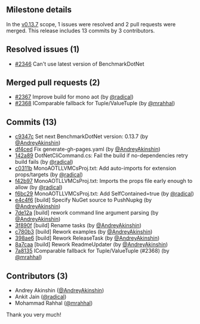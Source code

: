 ## Milestone details

In the [v0.13.7](https://github.com/dotnet/BenchmarkDotNet/issues?q=milestone:v0.13.7) scope, 
1 issues were resolved and 2 pull requests were merged.
This release includes 13 commits by 3 contributors.

## Resolved issues (1)

* [#2346](https://github.com/dotnet/BenchmarkDotNet/issues/2346) Can't use latest version of BenchmarkDotNet

## Merged pull requests (2)

* [#2367](https://github.com/dotnet/BenchmarkDotNet/pull/2367) Improve build for mono aot (by [@radical](https://github.com/radical))
* [#2368](https://github.com/dotnet/BenchmarkDotNet/pull/2368) IComparable fallback for Tuple/ValueTuple (by [@mrahhal](https://github.com/mrahhal))

## Commits (13)

* [c9347c](https://github.com/dotnet/BenchmarkDotNet/commit/c9347c9b319852e9e608182024f14583bc96ba60) Set next BenchmarkDotNet version: 0.13.7 (by [@AndreyAkinshin](https://github.com/AndreyAkinshin))
* [df4ced](https://github.com/dotnet/BenchmarkDotNet/commit/df4cedd86c1135b7a8fdcf25125f7c683bd9cd74) Fix generate-gh-pages.yaml (by [@AndreyAkinshin](https://github.com/AndreyAkinshin))
* [142a89](https://github.com/dotnet/BenchmarkDotNet/commit/142a89e11d17add923501368d9f46e514f8e0ade) DotNetCliCommand.cs: Fail the build if no-dependencies retry build fails (by [@radical](https://github.com/radical))
* [c0311b](https://github.com/dotnet/BenchmarkDotNet/commit/c0311bf687c754ef828928771e205e125ab54db5) MonoAOTLLVMCsProj.txt: Add auto-imports for extension props/targets (by [@radical](https://github.com/radical))
* [f42b97](https://github.com/dotnet/BenchmarkDotNet/commit/f42b9757dd6af5db562cd4ca250558ab0001213d) MonoAOTLLVMCsProj.txt: Imports the props file early enough to allow (by [@radical](https://github.com/radical))
* [f6bc29](https://github.com/dotnet/BenchmarkDotNet/commit/f6bc29bfc75b49387098ddd77ff5aeb096d6fdc2) MonoAOTLLVMCsProj.txt: Add SelfContained=true (by [@radical](https://github.com/radical))
* [e4c4f6](https://github.com/dotnet/BenchmarkDotNet/commit/e4c4f6f4a189e964f8dad4b92573662104355d32) [build] Specify NuGet source to PushNupkg (by [@AndreyAkinshin](https://github.com/AndreyAkinshin))
* [7de12a](https://github.com/dotnet/BenchmarkDotNet/commit/7de12a1d3ee2b37351465ff2175d03d2898f045e) [build] rework command line argument parsing (by [@AndreyAkinshin](https://github.com/AndreyAkinshin))
* [3f890f](https://github.com/dotnet/BenchmarkDotNet/commit/3f890fd4a87dad5718a84a19a0ecff734413a278) [build] Rename tasks (by [@AndreyAkinshin](https://github.com/AndreyAkinshin))
* [c780b3](https://github.com/dotnet/BenchmarkDotNet/commit/c780b3cc6cd3f0e2c398956e49430afa47366061) [build] Rework examples (by [@AndreyAkinshin](https://github.com/AndreyAkinshin))
* [398ae6](https://github.com/dotnet/BenchmarkDotNet/commit/398ae6545ec77aaf395a753d333299c59ab1f591) [build] Rework ReleaseTask (by [@AndreyAkinshin](https://github.com/AndreyAkinshin))
* [8a7caa](https://github.com/dotnet/BenchmarkDotNet/commit/8a7caa7acd6a2b2f5e49b57f225ccbabd268029b) [build] Rework ReadmeUpdater (by [@AndreyAkinshin](https://github.com/AndreyAkinshin))
* [7a8135](https://github.com/dotnet/BenchmarkDotNet/commit/7a8135baac605861635a0b379048c59f1683ca28) IComparable fallback for Tuple/ValueTuple (#2368) (by [@mrahhal](https://github.com/mrahhal))

## Contributors (3)

* Andrey Akinshin ([@AndreyAkinshin](https://github.com/AndreyAkinshin))
* Ankit Jain ([@radical](https://github.com/radical))
* Mohammad Rahhal ([@mrahhal](https://github.com/mrahhal))

Thank you very much!

